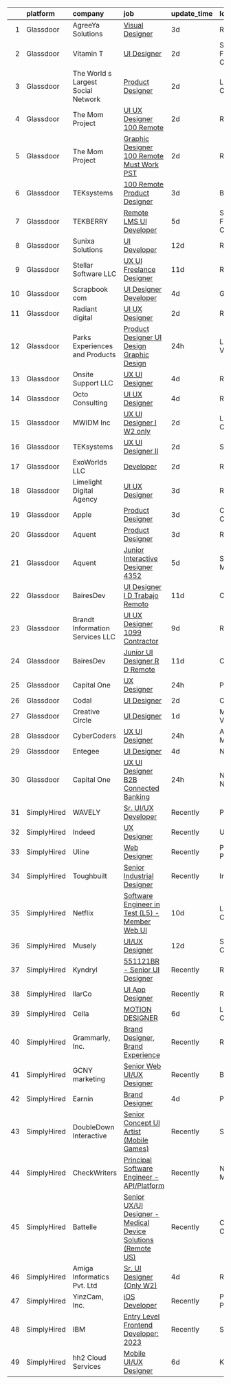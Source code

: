 

|    | platform    | company                            | job                                                                                                                                                                                                                                                                                                                                                                                                                                                                                                                                                                                                                                                                                                                                                                                                                                                                                                                                                                                                                                                                                                                                                                                                                                                                                                                                                                                     | update_time   | location             |
|---:|:------------|:-----------------------------------|:----------------------------------------------------------------------------------------------------------------------------------------------------------------------------------------------------------------------------------------------------------------------------------------------------------------------------------------------------------------------------------------------------------------------------------------------------------------------------------------------------------------------------------------------------------------------------------------------------------------------------------------------------------------------------------------------------------------------------------------------------------------------------------------------------------------------------------------------------------------------------------------------------------------------------------------------------------------------------------------------------------------------------------------------------------------------------------------------------------------------------------------------------------------------------------------------------------------------------------------------------------------------------------------------------------------------------------------------------------------------------------------|:--------------|:---------------------|
|  1 | Glassdoor   | AgreeYa Solutions                  | [Visual Designer](https://www.glassdoor.com/partner/jobListing.htm?pos=104&ao=1110586&s=58&guid=000001839cb1d60591dd5835c2d82314&src=GD_JOB_AD&t=SR&vt=w&ea=1&cs=1_55d27222&cb=1664781244255&jobListingId=1008171370007&cpc=8795CF9063CD573D&jrtk=3-0-1geeb3lh6kugk801-1geeb3lhpkf11800-6628813715290579--6NYlbfkN0Dwb_YIohz4zuU9-hizYTxpAJ9-qZQvsILXUPhgrrTAx3rzAG8rbA4JEAvZWnQch_pwfTg133gyuCZlIGUqTa_LcsIQj2gEcCE-_TS1GvFqGTvkteBxDZzDSPPzHh85m-XJvFnoH9KTN9O_Qu3svYpr6ZGGgiQji_eKVd6LROsZAo8glXCqQAHJvHwuFsUvtH4KIawltbq9ODihzin1sLsccNzk5ML4IeH8n_ifCzd47KP75xsDV3x5rxcEwB3vzDAiZwmI5pgDamh8-LrUGc7zDGkwII-tetGbgXP63qS-FLtTOvvjO0jWtW3Z9WBQrJRVnnKiE_YdO6-7O47XH-7Bfg7hqBogg_a8RpTBpmPpmhW_G4t5iL60Jhfg0QHFfHXO8_FsbtZdMCpIXg59kKfCIGcHcaPgV5NIU1rffNZtLdigdMRJ9bgc2O-Z8-G6AdH4S4O_p9PEcLdDEmO0sq9GIecCqtOxPb_8oenOjwoGXi3dcdKbkqw49w2kImwwQUGR06jJcjJsKQ%3D%3D)                                                                                                                                                                                                                                                                                                                                                                                                                                                                                                                  | 3d            | Remote               |
|  2 | Glassdoor   | Vitamin T                          | [UI Designer](https://www.glassdoor.com/partner/jobListing.htm?pos=114&ao=1110586&s=58&guid=000001839cb1d60591dd5835c2d82314&src=GD_JOB_AD&t=SR&vt=w&cs=1_93d777e2&cb=1664781244257&jobListingId=1008173951236&cpc=FD1C1DA32C38CFA7&jrtk=3-0-1geeb3lh6kugk801-1geeb3lhpkf11800-2104e483912b09e9--6NYlbfkN0DMrcEu7yrtATojKJA7cEzGQ3FdRGWLh0CZQInL4ECGI6k5tN82kdM0cJmh4vC7GghFHTQHshtYkx48IEKPj69LcWNL9WUOoOF0YqHXffGyZ_JtLf3ZxRP1VB2qaVHTm88whdRYnfkzvdpes5bfbqnKsKqZKWSZfeGjoY6S1Oevd7zbUTm-aWaumtwgKQ0ziKDLK-inmGpE03i5ur_ri9UV-plqZwoxgZQCLbEI0-_aWeEN05MuCMDmAoHBAhzIZN74qnPqUiTaesL-jnV9B5oCxuue4F4Bfgl-c2e4JveNyImf63mpFZDw15cbAxNT0j5N0ZeycM98lxqaqtX0WYVLRWom4Vnab1_aKWu25tjtCy_GXqgTxcDshHWFD18HeSKA2ubHG1Flb0qmPAJbqd4ww_iB9KfPjaGFh85ndnQbHNuHMh5bSqBKkY6Ld7ZFAsL2XBNioOYoa61TUfPT2l8NZWsSCjzY-3sYW8tiLu7s2KWTFyiEHIHO)                                                                                                                                                                                                                                                                                                                                                                                                                                                                                                                                                       | 2d            | San Francisco, CA    |
|  3 | Glassdoor   | The World s Largest Social Network | [Product Designer](https://www.glassdoor.com/partner/jobListing.htm?pos=115&ao=1110586&s=58&guid=000001839cb1d60591dd5835c2d82314&src=GD_JOB_AD&t=SR&vt=w&ea=1&cs=1_5bbe8e01&cb=1664781244257&jobListingId=1008174010056&cpc=C19BE7EA145E205E&jrtk=3-0-1geeb3lh6kugk801-1geeb3lhpkf11800-031ea4dfc72ceb42--6NYlbfkN0DSgjPPcnEdvoK3uuxfISLALE6pB1FR7YSHOr_tSg5_QGIhoz_2VqUepdcKLBLI_zQ02yTEASFEPHLowg_lcr2fSFKVovFfnqKJ17t_-vDIPhEoN6qYG2TzjN6fSXzFDzkanOmuQUaChyLlfVeXemMKK-Vc85cdKh3WsJYx_iGNgrVOBG5xxwKtraj4lF3sksCQz564T9DvoiczAh9FRYYv6kDHrpvgjlMQJ69Urp7hNkqEFcFa1abZS4oapkTkBQtlv1K1Gcu2oabXlJdQ3DgUl6oUHgihBOyWJvBoIZe319_7BWqyT2jyWnXBKoBKaEXWySsl_TOCCSxnsQFuZZCvQH2xdGIXNS-cR_iH0Z-91M-bzq3luVZ0QmuTgR61TLCC1SJEE3MigWmeiQ4_KTZmNtdBTibpVScwi-pSUXzvqLIoFxTv9DCpQx27tG0gD8W6jwN85cI1MJaMBFXojHunewDvzNC5HSht1RVhkYYacPqTn-YoZqZY4nz97rYBc4u72kpqrJ_JyeB9vv9tEkJ7cYC8Xm8qo_KGPrbzCEVvPcPsijwUT3d00VPfnxxOzwWuVlJiW-grM0Ppw2q-1MZQkZ7zODzuQaI%3D)                                                                                                                                                                                                                                                                                                                                                                                                                               | 2d            | Los Angeles, CA      |
|  4 | Glassdoor   | The Mom Project                    | [UI UX Designer  100  Remote ](https://www.glassdoor.com/partner/jobListing.htm?pos=113&ao=1110586&s=58&guid=000001839cb1d60591dd5835c2d82314&src=GD_JOB_AD&t=SR&vt=w&cs=1_a63af4cb&cb=1664781244256&jobListingId=1008175658293&cpc=47CFDC01B3F81FAC&jrtk=3-0-1geeb3lh6kugk801-1geeb3lhpkf11800-3f20cde7bdae6e93--6NYlbfkN0BDp_epf89aHDQhKpPegNJQ_ldQpEFZQsM9OcONMGxWx6pU56EKHF58QjVdAUvn2gUL_vkDbQLV7dAHA4DvaPm7U_EWqD3fRAhwjtEqdcUWYu1T25DdvT5WYZIBKOfgeg8mqKEqbamlYai4qZQM6iH_ecBn7A0hA8odAe_hG98BIqc8gARkeQHNpaNdr2lWG_cAaG-W7QsKLlpr-tXuuG1DgyvtJh4f-ZrVtOA1V0R_cEiUYo3q-fxkfIgi95CntksF8rfbdZV7wlOlCBwFzw5LDcXzbhKX0D4K3CHP_P9KI4ipxgnd2sUn36mXD_ijgJ__p8cpsqCFCMKOFo7NUw10_FCBsPBSRkWpgS1hM1Ky4K4MMiHEbA68jSK_kIhBwQSu4zbZ-7oTJkBQ4MP9lBi-tpFyLXngaRe7mYE-e09k6VaJK_-vQSpmmtkBo6KOxRikApoquHcwsEU1YLqedKLJoxO97PgMSeDt7TiPnHI4nCpMrVO4PEUVjMIyR8OCblDId-NPeIBZ96QQ8-djOlFrHz7oabTgQTZQ7UA4Xfvd76tGtqv8YPzdOpFqAKQzoccvSKNYGsi53g%3D%3D)                                                                                                                                                                                                                                                                                                                                                                                                                                          | 2d            | Remote               |
|  5 | Glassdoor   | The Mom Project                    | [Graphic Designer  100  Remote  Must Work PST ](https://www.glassdoor.com/partner/jobListing.htm?pos=117&ao=1110586&s=58&guid=000001839cb1d60591dd5835c2d82314&src=GD_JOB_AD&t=SR&vt=w&cs=1_7944c77a&cb=1664781244257&jobListingId=1008174906625&cpc=FD1C1DA32C38CFA7&jrtk=3-0-1geeb3lh6kugk801-1geeb3lhpkf11800-be9b63d85c896383--6NYlbfkN0BDp_epf89aHDQhKpPegNJQ_ldQpEFZQsM9OcONMGxWx6pU56EKHF58QjVdAUvn2gUh2hLNM1TjGC803JXXZh-gDZK_AAcLDi1B_3U2qZzMGE-XSBvR363kXOGi6fKIRH_xB2xFgIvCSTOGpWmxtuFDnDlRbJoWZ2k25dmsBa0gAmbn6jzQtbOGHI1GiVCPkIphYFRr_ThpMT8dn1uKgpqfQtNwpoJZOh1HvaZLLVWrS8IENsABIZJOBN7cT8IW3paHocv4Wqc8XMjGHDYrOcPuDokQZ--ZuAi-GJqziVy03kUGq2gckT0qK6TTYMrPHogzUjrWjx6ShVTAEnB0VHAJ1Z4gpuLJ19SDuAu8qF4sQoEOlZ2Kkv7kSbZfqoOnoFc-_t2EC4EOEI6Fh2PN8whEMDxGz5lBNAaNz6I8GvfX_buY9DOpPavYp7UZ4QGluo45WJhO_3GDlynB8SYqlPbh31Ga8eo2KrGBgWm7xlVXPZ1s-adtlfWkhmCEyj_B4y4nL9xVxx0ReCFCusbDGfqIX8D35ylLRkS5ZaYzHabSe5Rcs9s_fNywTT5K2TLg0SYY6gyMbJc83Q%3D%3D)                                                                                                                                                                                                                                                                                                                                                                                                                         | 2d            | Remote               |
|  6 | Glassdoor   | TEKsystems                         | [100  Remote Product Designer](https://www.glassdoor.com/partner/jobListing.htm?pos=123&ao=1110586&s=58&guid=000001839cb1d60591dd5835c2d82314&src=GD_JOB_AD&t=SR&vt=w&cs=1_72943ed8&cb=1664781244258&jobListingId=1008172766172&cpc=2CAED5C921A5F994&jrtk=3-0-1geeb3lh6kugk801-1geeb3lhpkf11800-44432d57cc0f1c24--6NYlbfkN0AuKz8EBO1xHDEL7V2YF9xF3dC_I9B9i-Zw2Jh8clPMK3KTieKealHQMRxLfyLBLKJ4QXP66uOfd8FmCQ3UT1BNMPu0X8KDlnWmg-c6qTsuJoC-zhwBKqrMHH0jvmo1f0NkdLzQFcgBIe7NEkrP687viMG5poQoSKDrSdw9r5NobAkA9_Bj6GslIIHNlQGO0g7MeV8wOUgAGP7oBlzQYUb40DoFlo4lZk1bKQHosaGbYK4sWqIgJVbLjKJXcz8YUc7AhmDbCOiVf3iQMp10tVUIC2w0lYqvd0GyuhzbU2kPCVSkHaT2iXMheVWqgHZ-NhxSwvylLIEa_TwYhTIK3EtiKS4GKefV4q8jmIFe0ZnmBf3oR_8aoYB1OCvPUfYod3ExsjAb0JY4emOXNeOYmqsppX95KQisdkyZeH2GYaWjdaLUEFvcWZptBo26V0sGn5x6EkKRF7mHSAFtDvY2E8iB-obUDiM3BKT1CiS211H6gaZZnnjKaTOsi6xhaDRFV3kN2HAIcc1_QIcRxAC44R7kc7A8uUdQxWgLkzrS1m1gfbQWxD8eGwA3HMs1fb-SptOATnhyVeWH1Ug0YuDyW1SiHrU9hyHkEXibP8EDGeUG0XQmHbm5p3VlZGW2fzmb3E3cIYG1SzV_VJatfd5HjOr6sJOje478TkwCewOkn9ZjupcIsBcdRui2Eq_E64s4mGkKI62PjkryLsdAw7ZUgTu7Q446AayNsIcxlHGAk4c8jIhVr4kW7u6ANxlzSIMH2gbUpzHQbEzDSY8SRxyJXeH5ugCzmGrCBvmX3V5wA6rynHf1TMaBIWTQ9CpMIrp7Yrt8S2NFLuv63wbfO5ftSC29dO6ViwbLTNyBDXawSBrFxw_YpQnfqWT-F5zS4S8SYP6cqSm9QSpQa4NRPz-P_IUgtR27GBeQrtqb_J8RZh3iHg%3D%3D)                                                                          | 3d            | Boston, MA           |
|  7 | Glassdoor   | TEKBERRY                           | [Remote LMS UI Developer](https://www.glassdoor.com/partner/jobListing.htm?pos=121&ao=1110586&s=58&guid=000001839cb1d60591dd5835c2d82314&src=GD_JOB_AD&t=SR&vt=w&ea=1&cs=1_f03cd99b&cb=1664781244258&jobListingId=1008166778163&cpc=9DC6E4D8324653EE&jrtk=3-0-1geeb3lh6kugk801-1geeb3lhpkf11800-83faa698679c4734--6NYlbfkN0BDQrJHDr0jym1c460Rom7GbWBqeQg5GdRUBiBJdfTMP9g7xX-05YXYdcEBBbMbIOs0H3hgH9YJKWyeksJ964mXgUsf2K5r9hdrn6GEsMAD8Z3-rCCKaHSDtUqkCecndjQZLXEp1hP5ZlmvL_nI6SRfz7ALKJ0HbG1HT8OPl3ucsEK58iFlWR4XlJYgBKyEFcwe8lAyL7N2ah_Z6Ade8Ets_K3XnvQcEIwhJ9igxOfnzuuL9lzdntX4-aLoM3b71mET_3D5zRe4R8hLPx-SNK-t8WgY_uQega60nqt5FX1ranQcZHx8X4g8auVqkUPc83o9fPbcpWpqJ_hoTgb_1CllGI88odZ5aT9JxMyFWkwczFm1576VurgtMwXekp2qXVKprBCBGfG8zSJyrDf8MdxGLTIJdRTDS26dAi0rpWlMFlHz-SsnB57sMyENtse9E1Ixe-hjGNdvQLoeiF6AMZPA7Q9dvmwWeKVZJgUj-q6DANL6yxQPLCLr78BYWKPkh4erlYhF_emPGXmfKpgOz9uGiLiq4fYhcD5PX8__dnIm79PZxjItD578IrbXN0qjcdPRQZFmYsdy8pmpBjSnE8dVDKeWHVPMxDsvMK4l9FR6wVPemnXZxtoSR7SBrY4KtrXmxHrMQavUN9HeX_9qPKCS_OpGs2QkSq6TgL7vrolKeg%3D%3D)                                                                                                                                                                                                                                                                                                                                          | 5d            | San Francisco, CA    |
|  8 | Glassdoor   | Sunixa Solutions                   | [UI Developer](https://www.glassdoor.com/partner/jobListing.htm?pos=128&ao=1136043&s=58&guid=000001839cb1d60591dd5835c2d82314&src=GD_JOB_AD&t=SR&vt=w&ea=1&cs=1_5a3ac3c2&cb=1664781244259&jobListingId=1008151517508&jrtk=3-0-1geeb3lh6kugk801-1geeb3lhpkf11800-1be69a345728f09d-)                                                                                                                                                                                                                                                                                                                                                                                                                                                                                                                                                                                                                                                                                                                                                                                                                                                                                                                                                                                                                                                                                                      | 12d           | Remote               |
|  9 | Glassdoor   | Stellar Software  LLC              | [UX UI Freelance Designer](https://www.glassdoor.com/partner/jobListing.htm?pos=126&ao=1136043&s=58&guid=000001839cb1d60591dd5835c2d82314&src=GD_JOB_AD&t=SR&vt=w&ea=1&cs=1_16c2356f&cb=1664781244258&jobListingId=1008153816308&jrtk=3-0-1geeb3lh6kugk801-1geeb3lhpkf11800-5c97b58db50d63fb-)                                                                                                                                                                                                                                                                                                                                                                                                                                                                                                                                                                                                                                                                                                                                                                                                                                                                                                                                                                                                                                                                                          | 11d           | Remote               |
| 10 | Glassdoor   | Scrapbook com                      | [UI Designer Developer](https://www.glassdoor.com/partner/jobListing.htm?pos=102&ao=1110586&s=58&guid=000001839cb1d60591dd5835c2d82314&src=GD_JOB_AD&t=SR&vt=w&ea=1&cs=1_a423f064&cb=1664781244255&jobListingId=1008168650416&cpc=EE119509A2DB00C7&jrtk=3-0-1geeb3lh6kugk801-1geeb3lhpkf11800-62b34dc2ac0b666f--6NYlbfkN0C1yppl-0ekVUoPe3ZKhKQjCocelex8BczS8oiB1y4H6D5mfhWtO58RS_RPbOjQdgdRpZVKCGkuKevbwxgGfsFKUckQKEEjV0lThO3FJ3CpAhFzxwLzD4t2KKMDT4tJo97gxIsJtm8mFW-2M-9v8-Necl0GviZ8_EnnmdTJ12_ddQeQaXotJQFyCf0SWF8os7C5jzz88sQpqqpGR69_bkGfTdlg26SOlKn1ya58ZVKho2spgYNttegqAlgHl85qVZSYMgnQbMphySUAiVDpymH5y-HlGymA7jombEhQ71SzkNT9x3rTj0DY3ZPZg3tF2o26ybOdFdQ99_IFV8RAWe7fNf87a4q7RgCvVUXhB24f-4vEAD9Tvw5jNoahINGsdMyk6C4VqiCjJZ000oDDbBl62KAGUBC6YuNHzhhgPucHPCT-k6FhSCV9YFTgQcVN0f9uiK84eWtjM_XEEpS5m_CuK22Au7nqBAAhQvDhUjknXREifx6rDBd5E9RL1_bkTuOw1ru3FMKcNVnyZFb5N2Kd)                                                                                                                                                                                                                                                                                                                                                                                                                                                                                                        | 4d            | Gilbert, AZ          |
| 11 | Glassdoor   | Radiant digital                    | [UI UX Designer](https://www.glassdoor.com/partner/jobListing.htm?pos=127&ao=1136043&s=58&guid=000001839cb1d60591dd5835c2d82314&src=GD_JOB_AD&t=SR&vt=w&ea=1&cs=1_6ec4d5d8&cb=1664781244258&jobListingId=1008174384482&jrtk=3-0-1geeb3lh6kugk801-1geeb3lhpkf11800-418ccc1963f51018-)                                                                                                                                                                                                                                                                                                                                                                                                                                                                                                                                                                                                                                                                                                                                                                                                                                                                                                                                                                                                                                                                                                    | 2d            | Remote               |
| 12 | Glassdoor   | Parks  Experiences and Products    | [Product Designer  UI Design Graphic Design ](https://www.glassdoor.com/partner/jobListing.htm?pos=110&ao=1110586&s=58&guid=000001839cb1d60591dd5835c2d82314&src=GD_JOB_AD&t=SR&vt=w&cs=1_73e982f4&cb=1664781244256&jobListingId=1008179199135&cpc=3DB599BF2F4828F0&jrtk=3-0-1geeb3lh6kugk801-1geeb3lhpkf11800-a82b1f04ed5d7dd3--6NYlbfkN0DAFTyt7pbDCC2JPO79CSdi1dIb81yjczP5qsKcZIxgiRd1qisRd4re16D_VG3-wzXajtLOTOPL8umXa51HQ-7InxZK16X0KtudOBtEiQxwfl4uIHb1w47naUNVGPPVC6nQrCM0xZmmpD0gFTDC9p8H_i8VQwzW81l0K-ZqZnOYeG3F9anXRbjk06PzTmHO1OQ4a5qpY-De76jzdbfy61xgvH58TmoUrlOAxzj7c2iV2PFr6kMwlUOfe7ui9lTV35KZDLDN0EFlZ87P9z4oOQ64Ako7oGuMcupXNpq8YtOt2lOFGf9SDPelS7WeHxx6ys1JpXC70nN-wEsJxmI74-GwodZPeZ7eaeQeed1io0y3FeWwr-U1p4AOqGgQaEi2TwUEZgxpFRV4hfLu69j-ikHmmEsYZgbU5M2XUMWv8psF2EOt5kpp-iQQdWHF1yAQehM%3D)                                                                                                                                                                                                                                                                                                                                                                                                                                                                                                                                                                         | 24h           | Lake Buena Vista, FL |
| 13 | Glassdoor   | Onsite Support LLC                 | [UX UI Designer](https://www.glassdoor.com/partner/jobListing.htm?pos=105&ao=1110586&s=58&guid=000001839cb1d60591dd5835c2d82314&src=GD_JOB_AD&t=SR&vt=w&ea=1&cs=1_34f2ac96&cb=1664781244255&jobListingId=1008169414448&cpc=C4A69CCDBB3B9599&jrtk=3-0-1geeb3lh6kugk801-1geeb3lhpkf11800-a2aaa8486b49cb07--6NYlbfkN0Auk-QkTeXAvl3GClZfDM17QnofsqdUwCNpvBU1ShVA2_yp9Eg1uWSGJ1J2ClXU4kC3icgS9_W-5OsuWunWt_IyctRlB_pbyfy0dghEqf4VNyql2VDZ2IGt7AMSmGCYyfN4lJqudB2TMcLul0G85UmzqSdWchKEuZt7nw4iQuQHG9yX2SOt8G79KsOTwlB5zvn89mzvjffwIAdIj8ygQF5YLqfZFLF_cPvmhHaHplCH-Zz4ywjBZ-VRyzJiEYA-6xEw3IMZ612Hdje883ldCL4eT1WVHH9S3UruQBa_Mkyk3R3pSKNnP2W0vVdvEbAXK8-1CjAr95VngI7nNz-0IlMzhHrF5GIy2SD5GromDcHauXnl81SaZsf2lhOwGXo3HswoB5hSgP3duJtD1dBbTRO3h4F-xas5AE2MpPZ3_RFwb37qksXKbFsqznXgz3G6v7CYM2_kG-nmpFHe_jk1Fb4SBNvJYqrcdgve4V-lk6vWiMIcha6thdqQ)                                                                                                                                                                                                                                                                                                                                                                                                                                                                                                                                               | 4d            | Remote               |
| 14 | Glassdoor   | Octo Consulting                    | [UI UX Designer](https://www.glassdoor.com/partner/jobListing.htm?pos=109&ao=1110586&s=58&guid=000001839cb1d60591dd5835c2d82314&src=GD_JOB_AD&t=SR&vt=w&ea=1&cs=1_6157e3c7&cb=1664781244256&jobListingId=1008168500556&cpc=3DB599BF2F4828F0&jrtk=3-0-1geeb3lh6kugk801-1geeb3lhpkf11800-b371f68b6cc4eaad--6NYlbfkN0BUILWTwFEMoXKrKssGyD8iTIA4IasGWC9VuLPSE7H-z3PWa5O78tC_NkFRpx8Ok5lPrUM7VPeJDZc1K6nRz6VTjVqrFkmtE1Tu5MmOi-VWlYxoX3PZSwQz7msP4ZNglGJEcCFNl3jkA2XF5qu19Srs_qOr8Em2AJbfiSkMTCMKsvYpLkr4E9oiEiMHqzWG952fXOvkws0YOSrnHgq7sz6vmE_aog2c7yopQqnWd4ncuMZBpbsaTBRBF0hI6YwI5EiM92g8eqcTmXBTFWeYyaUKzMf7JN4aGzmal2wGxH4wGnzYjNDyw51aYWoF6_ngxzJBNMYgTV5xEJCI8Nd8xPY-D42gz3aXbNrxqxNMQItwNyX_XqB-l0X7AGT86wUaWoUZLKmgindm0_EQjEFGxfj8gaXjfDvZgKXIgD3RTmLTVaWjCGnyadcoV7urFNaW0u1POOQVLEzmhQfdMY0pc8mMFXW3Xj-qFRmDEmYv-idbTH8jZbrDGG8p6w5cM5dZBF2_xovnEKm-2g%3D%3D)                                                                                                                                                                                                                                                                                                                                                                                                                                                                                                                   | 4d            | Remote               |
| 15 | Glassdoor   | MWIDM Inc                          | [UX UI Designer I  W2 only ](https://www.glassdoor.com/partner/jobListing.htm?pos=120&ao=1110586&s=58&guid=000001839cb1d60591dd5835c2d82314&src=GD_JOB_AD&t=SR&vt=w&ea=1&cs=1_9b2ae3ac&cb=1664781244258&jobListingId=1008174991926&cpc=8795CF9063CD573D&jrtk=3-0-1geeb3lh6kugk801-1geeb3lhpkf11800-9114af81cd8a35e9--6NYlbfkN0C9NbM5eTIyBy5lsQEfjp0LiR4ZnSOO0g4plUqowSZMmwKNhg9sK_ssyMkRY9ssskx6NQasCIJaF2b2EPTQhG715fcItsPkZDCcBukxgvSCVqnnhdTm_ojtO0hsJqoCeuiStb9F57bSk0YHUm8RZCO0xXwxYYsSTeaKEz8sVPpgZPyGJ45_-i4MEK9mA2bdp4rLq25mB4ug5HxtQSiXFAOf8n8MJnaIiOkKE78sTxWFi-Lvt6N1cvSHhumtegBOyfW5-3GMvrdrnePo_wzXz1zBA-ybSxShhpN97IFN2oWgKaQyfyqBPj9DklM1QgP8a-eQ3al9fQpo5j8RCWni_c3fgvyLEOu21t4q7-sYEH5jykioSGkt5dlprnw5ZOxNRpwMB614zRydkJWojgqhL5vil83CXiHPSFdH8xvetg_KiY8kRIiFWLTlusOsPN4Y3LMxVDd8OsqrJj45PVAQwcE8LOn_Z-2triOU9XLR_I5x10QfPXwI2o74tikfGTPoWWJ_EBAKIIgpb07JrPkt0hAB)                                                                                                                                                                                                                                                                                                                                                                                                                                                                                                   | 2d            | Los Angeles, CA      |
| 16 | Glassdoor   | TEKsystems                         | [UX UI Designer II](https://www.glassdoor.com/partner/jobListing.htm?pos=116&ao=1110586&s=58&guid=000001839cb1d60591dd5835c2d82314&src=GD_JOB_AD&t=SR&vt=w&cs=1_0e969c7f&cb=1664781244257&jobListingId=1008173630033&cpc=8795CF9063CD573D&jrtk=3-0-1geeb3lh6kugk801-1geeb3lhpkf11800-7cda80d6b1da078a--6NYlbfkN0AuKz8EBO1xHDEL7V2YF9xF3dC_I9B9i-Zw2Jh8clPMK3KTieKealHQMRxLfyLBLKIsvu0TUVcoZO3P4SFeNBsq1W0_4wtJnrgNCcWJksC5TH46UwmGFCtJEdsvFGGbGjTDwiXT3xDjbd1EFliUueho0p8eJBrvI1xPTtKb0ml_UmuVQ_LqqgyceWIA6jsQ8R3b0CjJYFIONd9flCY3xUgx6cEkjMKt7FeTqPeXFXGqOfhYyW8tzBtjHX_LXvd4hE8REFnivCiSaMKStNsb2WAGBqNWhA8akGfUZw9NZ5XeIw7A1UuNAvsJWxijenlvM2wuxxE28p0zDfywjS7l62icKQtW4FQcSyMXhpQCJYKXngajqv96sBg4LwE0Sd9eGnVe5EmjGMcphoBYXu-cegRRGgi3K4N27h36598sHDQUX1ANq_x3jRiCPLHeRxpV_8Umb_is7idRyFBYIBBlJIC6ieTZlKIJefZlZZs6O4UAcMWB3E1wdIwMPaePu665t1j_qe_Ec5DA9Rd_uBU2_Dlf9nUgojXdEK8PYqDOZDE802G4OortrlsLnc0jVVC-nmFIux_av2ph8V3r-FR0zzi2XCXG1Bw51bK7_SRtAhNugtGioEQ75r2c5P103D5p0Wfxt-bALWGZ-7NyechMOSfExW63k0xqxzmYYUFKidn9bF2kjPJ2WDfpvg2skSRlakTzIrnIrv2sh51ar8zb3qEO41-Tgzhb88lVcsHD9d83dbA0bYDWZO-KTax7vtnFqtCshBkahZDc39fDP5k2iMXON2a8fSN3TTPSJD2o7aIejAknDLipf6UkQyuQ_q2-mcFswrlTisEoYhUXvV85IAQjARKi8_BeuQ1LxrgPPYIQ3mEI6qs40IsTP0XlVjzIYIEErjZggxuHjGObXxkzrFQVOAjPwaFnoZ6hSUjJnfZPiA%3D%3D)                                                                                     | 2d            | San Jose, CA         |
| 17 | Glassdoor   | ExoWorlds LLC                      | [Developer](https://www.glassdoor.com/partner/jobListing.htm?pos=106&ao=1110586&s=58&guid=000001839cb1d60591dd5835c2d82314&src=GD_JOB_AD&t=SR&vt=w&ea=1&cs=1_bc5b6302&cb=1664781244256&jobListingId=1008175635893&cpc=8D52E76475A7E842&jrtk=3-0-1geeb3lh6kugk801-1geeb3lhpkf11800-5d85ba86b372ef93--6NYlbfkN0AbXbwdd4G-YnG1yeUundPTBYjd-9I_qiQ5G8GofE7fKqcZP_LzImiPuBZhXsDpuG_iUqdxs8T7CR6C3oeLnXKwiI8hGcYvsKxwAhiHpFC_3L55QqStgWcctxbDR6NVcumhe6y9SioMi0QBMdrVFkTQ-gkI4vEBXoeyr-C0I_9dmjpqc009TLT6Jcba7DLl-aSI5KadD6Y2xTMKia7BCxo9CUzWphvwjLU19yZbKgolS_8L9q_pigodH2hXiIiEJAazfuSsfwOAm1c59in--OlXWLY965lgluQkUMJS2CrrgP0c15jrNh50NoMr6nJeyUUpxey42DJztoKkrXYcIaXaftL7TKs6qDoCKR6nq4d13tfSVple7XOhJIvLKHw0ZQGMaaP9dVJmXkZrOUF7YzZAW4TEpK79gbWvVyb2Q43J-UW1YrHstFY884hkSXmZxkv0DY1m69yUUSHI3PkSzN5w0Vyj-wK81hepvKnpsKUJFFJj_D2CHlOdFJquEOlypUMsRJ7DRkR5tw%3D%3D)                                                                                                                                                                                                                                                                                                                                                                                                                                                                                                                        | 2d            | Remote               |
| 18 | Glassdoor   | Limelight Digital Agency           | [UI UX Designer](https://www.glassdoor.com/partner/jobListing.htm?pos=130&ao=1136043&s=58&guid=000001839cb1d60591dd5835c2d82314&src=GD_JOB_AD&t=SR&vt=w&ea=1&cs=1_32b9e4d6&cb=1664781244259&jobListingId=1008172074975&jrtk=3-0-1geeb3lh6kugk801-1geeb3lhpkf11800-42eafc1a6c6b565d-)                                                                                                                                                                                                                                                                                                                                                                                                                                                                                                                                                                                                                                                                                                                                                                                                                                                                                                                                                                                                                                                                                                    | 3d            | Remote               |
| 19 | Glassdoor   | Apple                              | [Product Designer](https://www.glassdoor.com/partner/jobListing.htm?pos=112&ao=1110586&s=58&guid=000001839cb1d60591dd5835c2d82314&src=GD_JOB_AD&t=SR&vt=w&cs=1_e84bc44d&cb=1664781244256&jobListingId=1008170405461&cpc=8795CF9063CD573D&jrtk=3-0-1geeb3lh6kugk801-1geeb3lhpkf11800-d1ba3db3d83697d9--6NYlbfkN0BvKrLyj5gPmtZO9T8euul8TCxuuKNOtzRJOomxnwSEodTz2Bc-sPZlt2Zgji_QUXHkPM3jqOHzStGlhheBKLpiRjq87-_z501FzTicb_Ar81KaCRQvJ5NQYHOsJZQrsqDflepY9xsyluW4bvTu_hkjlS1C2Ncz5fGHGboHB6iPYeNcy4atmmKyz4fjCoFqwSicC85AXR47CPne9LaLGI3_3XldRrSIrZhmfM3rztGJTS-K-eC_dnsnrRlKl9D5BNqZfBPAAe8lMDZ4VibIb1FS-qhXsIDVpj_kaZ3RgkIAYP5UfV3OkyqeEGIwmXID6vKjmp7gyB5sIw0CDmTkpb8YGnMNynjs3rknaN82pP9uulWjI8egjUK56tbThlVRDXKloA629-IBz1VGBfYEiPG3nXwOA_e3NtY13cS-OihDs0tU5CXyAUN1naJ5sXDyDKcnzqIRWywIkaM_ngZR_84ZGWHkPjh8iY4eEDdHbsXgfShKvptf7xkp6T0qEtBPwwufUE4axVOg2DJbHeXn77CjY31z-zvHNJNEoMn_7ICrFbin6sbO1C3OLcRch6_6B4qxJc14TSwLzK5dAy5zzvmZ9ljd8p_aKlI6Hkx2Bn_m7QKI0ENhMNI3eQzZdOtqNRe8FeenZyvEZYh3y2dL_cNKDJEEB6vTlQQCFBq4m453JSkCSbGe5eeQfWYK3A-PivcDtipeVDECmMpZh5FgaJh9gGSwKRefQsb1pr_rKq3uduiLMLj9YxwS7Xz8faVukeYFuz9ubfJTGupRG7VDp74SLJ6kj3aASV_GfV0hT5jAwt0wro6KvZd8ty7IuovDcjDSNqu1ttV3kKlZ2aqYQB_6xgrxWc5SnUHCXe1glWr3Sxp4PQ6rF3b3GN8mlwdfivbOqnq1SF-7IvR5k5CjnkJqa7Q9MTQgIgFXvJNyUkIhX94N0WD5-NvXtYEKZgUl31EhPR-P4Oy2sw%3D%3D)                                                      | 3d            | Cupertino, CA        |
| 20 | Glassdoor   | Aquent                             | [Product Designer](https://www.glassdoor.com/partner/jobListing.htm?pos=124&ao=1110586&s=58&guid=000001839cb1d60591dd5835c2d82314&src=GD_JOB_AD&t=SR&vt=w&cs=1_1534f0c3&cb=1664781244258&jobListingId=1008172136205&cpc=9908D8D4413DBB8A&jrtk=3-0-1geeb3lh6kugk801-1geeb3lhpkf11800-cb7183189d2fb25d--6NYlbfkN0DMrcEu7yrtATojKJA7cEzGQ3FdRGWLh0CZQInL4ECGI9gD0Wolx9R2EDT7B77c2cQJZ-OMjzISd-os5H4SfGz-b_DBWqh1uZXgxF7g_Q8nFtRJ-bVvJfs4tV4LcyUOiYqT5ehKRPCapVmOTA2B5zIYFEIqTEl3e9iiJqvi2xPmFz5KwKzynoT32JCKnt6XMwx5HgRch5LsVRaU1bN_h5iocxXdz7fgT9hexGgvb4eCzA2kEH1vjVM0dqRel_bgQwGMCfXWMEL8rKhOKLtKJx9BdmLrpLUHD_572ZqIQym8nv8FdzKwxbjIzz4JeqBYYqm767h2R_gtSLRjtJLjJMcFlWDABxnF7MCLzWJoacOUtzUphDi0gR02TPU5c4RNBlJVYNUBXyLn33x63rSWbusQ-VartIgmSMyDUcDEDLp3_Cz0Luvkr6NEnCbLyyo35tEoh4zXAfIBWw-evOgYi_xvsJyFs3Kuw4c%3D)                                                                                                                                                                                                                                                                                                                                                                                                                                                                                                                                                                    | 3d            | Remote               |
| 21 | Glassdoor   | Aquent                             | [Junior Interactive Designer  4352 ](https://www.glassdoor.com/partner/jobListing.htm?pos=118&ao=1110586&s=58&guid=000001839cb1d60591dd5835c2d82314&src=GD_JOB_AD&t=SR&vt=w&cs=1_5a61bfec&cb=1664781244257&jobListingId=1008165513680&cpc=3BA4CE39D5B5DEF5&jrtk=3-0-1geeb3lh6kugk801-1geeb3lhpkf11800-bf130ab23b83691d--6NYlbfkN0DMrcEu7yrtATojKJA7cEzGQ3FdRGWLh0CZQInL4ECGI9gD0Wolx9R2v-Aex0-GK04wuCgzflPBRkRQfW92hu5bdB7I5i80oD0xKC7ZbT0oWx1mhDK9tT_G3lq83ALv5_npUo_hMljb4KaRsw9wJdbbIoRv6v9BEzOoHSMB09PFnAuh6UVuGNItnUGT3RbonNj_mBOey9HDdtFvXgfmnacwSdRs4ipN9NNuUSjo9SleRdegzApS1I8efRL2BlfG7-tY6DygY6vaitUmk4q4Kv-KkGuYJg_06NoYFPxi3r187RLpEnSMIat1x8CYswK95CRmqSqdd1Jmu0nSQDxmE9E2-PmGk36AvJFP7BNfSn216a5SwpJJElHtp4xAJHX5oLDUGgeHIuIRgRjfT-eb_dcd3Q0h-hSYu6h6Ki1IZLwakDT21CUB2IbBjiQBcm2nNMhIaIAKYWyyUA%3D%3D)                                                                                                                                                                                                                                                                                                                                                                                                                                                                                                                                                                    | 5d            | Santa Monica, CA     |
| 22 | Glassdoor   | BairesDev                          | [UI Designer   I D   Trabajo Remoto](https://www.glassdoor.com/partner/jobListing.htm?pos=108&ao=1110586&s=58&guid=000001839cb1d60591dd5835c2d82314&src=GD_JOB_AD&t=SR&vt=w&cs=1_ede4554f&cb=1664781244255&jobListingId=1008153486024&cpc=8795CF9063CD573D&jrtk=3-0-1geeb3lh6kugk801-1geeb3lhpkf11800-b4c921561e0b5357--6NYlbfkN0BfEGkshao4EhrCCf7LYqKO8VNtf9vkQrewuI3DmTR_-G3zJxSBeo1ORWaJUaUR2cJI3o73wb8YKaI-bdZnC6Qwra7mBLTTlnmNgK7D0RftTSNAoc1l_9zwTZ8kod07T5KXmmcIDT4_ptJyYGktEUg5OOBhpREQEkLsp5MdaoKubJzrjFsk5SVKNWTSN_AKJYd38Vu_euCpLPa1ByxzoFHnuF3ZsGFx8i7Eye1rd6bsRrhsqSmVTMMLvnMwFnsSPLNOh37BzLiX3oFQCEQ4Gfw-7DGRTbwe4_G20aWEPac4TLYYRDHy63GaZm67wWPb6OfrwP94nAGK295O6OEuuNpJi693QNOvA9JEdkP3bB3LymJJ-z6WNss5BB3zYy-hSBnNtVYuud7zYK2SoB50O8XxZ9S-zHe340xIzQzJgJJcS6yEAMrJkowJ7dOF5JVSrBZby7M4u88iQxarMPhLebM6pU8f19bpcvYDR9r9SyV_GFkkAQbedexSkxkkU5p6x4FWaQFlMSw6pAJrS7CDjDXji718qXoCZMaJqfl1PjGXh3Yw7TEpsq3lG0N3OyjbJsgcFObmfRlSPqBG3BAWXPqH)                                                                                                                                                                                                                                                                                                                                                                                                                                | 11d           | Colon, PA            |
| 23 | Glassdoor   | Brandt Information Services  LLC   | [UI UX Designer  1099 Contractor ](https://www.glassdoor.com/partner/jobListing.htm?pos=125&ao=1136043&s=58&guid=000001839cb1d60591dd5835c2d82314&src=GD_JOB_AD&t=SR&vt=w&ea=1&cs=1_7e53caaa&cb=1664781244258&jobListingId=1008159270200&jrtk=3-0-1geeb3lh6kugk801-1geeb3lhpkf11800-13f81370ffcb182a-)                                                                                                                                                                                                                                                                                                                                                                                                                                                                                                                                                                                                                                                                                                                                                                                                                                                                                                                                                                                                                                                                                  | 9d            | Remote               |
| 24 | Glassdoor   | BairesDev                          | [Junior UI Designer   R D   Remote](https://www.glassdoor.com/partner/jobListing.htm?pos=103&ao=1110586&s=58&guid=000001839cb1d60591dd5835c2d82314&src=GD_JOB_AD&t=SR&vt=w&cs=1_01146370&cb=1664781244254&jobListingId=1008153488457&cpc=8795CF9063CD573D&jrtk=3-0-1geeb3lh6kugk801-1geeb3lhpkf11800-22334d203f101bca--6NYlbfkN0BfEGkshao4EhrCCf7LYqKO8VNtf9vkQrewuI3DmTR_-G3zJxSBeo1ORWaJUaUR2cJI3o73wb8YKaLcgKq9WK8IYI59m15eV8vcglsZZ7ypdJc15E26d6NhZag-UM6mUgzEdNHISO5vO8yL995Y577DP1X9IU0A_Gw2Cg4aVT9LV0li1fB1mcjGNlViNpygM6XY3ZIwilqMDyideBGuK1slVUqo2oMsL4BeUfgRarIkRXBWH6zp_AvwYHL4IMEM3PQlXyrbfjeB0zDO9I99m3gDTx7jdWFJ_oWC0LLeF7LGM_IC9H51PLW2EAXQD7oEXrKuTG7lrqRW3VDmMTqBf1xduvRHIuZHKQKWNUwOHSkt6IFroX6m_CGxI51CPbMeYmY-FrBBvVtIwQuzer-S5VI0uddt_bGSR8b1si5BVaUbKS4SFfboen_6jmgWGeCZHF1qsUAZMdG_xH-IH3BfGODTmpSrsnNgcVUWpN3oqTlr7oNGPW1Hqcbw1yF_bcYEaGXIF-lTGZGoPdl9kwVi4In5m5LMKXAdEfTB0jOSQ4X6TzThN8eAjBNud30ugGVmn6H0tEhuyRNtY5auYGtrULUZ)                                                                                                                                                                                                                                                                                                                                                                                                                                 | 11d           | Colon, PA            |
| 25 | Glassdoor   | Capital One                        | [UX Designer](https://www.glassdoor.com/partner/jobListing.htm?pos=107&ao=1110586&s=58&guid=000001839cb1d60591dd5835c2d82314&src=GD_JOB_AD&t=SR&vt=w&cs=1_8403c90d&cb=1664781244255&jobListingId=1008179221365&cpc=4F748F1840550ABC&jrtk=3-0-1geeb3lh6kugk801-1geeb3lhpkf11800-b40f3cb92be583cc--6NYlbfkN0C3j_zLGvpMLCdiZ0WC46XqVTA1VMZzOzKXPhAXwYlrNb9EbKZEg8x0wzjxx-xvfPpXP8MfYKE4wgImzSkKNj89Ej4x__fGLiQRJrU47giMpkytWjXfSUQ_4i9M56N0J0AyLEoFCO4axmq-BuZ3BbJO8yhB798aHjYwcsCfGvlBlokE6bDainSDkIhAMRBD6RAmWVnGIGpWIOiZ3qW5rrGm_ynKoZ012B_Ru8KoCrNHHCJ8J-pvj504GhwprDP31Q0lZgbXKuvht6hQBhD4chW2bJAu3cKMiboNTBCLNDr6XdKUm7oVxKFFHyp_-kdIbKlVT3TP3k5vKX8IFJ2krGaCWg5yIfKBXi3EPyhzzXsnA31y8MIEwQsGCswM0R6stHXj8MuHHt7qWYvpht5TPYrKHKV3E4T1eaTAYV7hOWXAeqjanfz7t4lnEClq_4X4CQo%3D)                                                                                                                                                                                                                                                                                                                                                                                                                                                                                                                                                                                                         | 24h           | Plano, TX            |
| 26 | Glassdoor   | Codal                              | [UI Designer](https://www.glassdoor.com/partner/jobListing.htm?pos=129&ao=1136043&s=58&guid=000001839cb1d60591dd5835c2d82314&src=GD_JOB_AD&t=SR&vt=w&ea=1&cs=1_8f278eb5&cb=1664781244259&jobListingId=1008175801639&jrtk=3-0-1geeb3lh6kugk801-1geeb3lhpkf11800-0a02c6e8d75d2459-)                                                                                                                                                                                                                                                                                                                                                                                                                                                                                                                                                                                                                                                                                                                                                                                                                                                                                                                                                                                                                                                                                                       | 2d            | Chicago, IL          |
| 27 | Glassdoor   | Creative Circle                    | [UI Designer](https://www.glassdoor.com/partner/jobListing.htm?pos=111&ao=1110586&s=58&guid=000001839cb1d60591dd5835c2d82314&src=GD_JOB_AD&t=SR&vt=w&cs=1_adab994d&cb=1664781244256&jobListingId=1008176793609&cpc=C63BD00756FD6F58&jrtk=3-0-1geeb3lh6kugk801-1geeb3lhpkf11800-94c2c4bc70232640--6NYlbfkN0BPwlZa85gbT4Q3XYQoU_uQn0Qmw9zd_9UNfmcwtqAVud1yvyq1Z4UAlx1bxhDUi3KM_5u2pzKKaQicN2Px2d-1e9TgWXchnI3xCKokyWPApFwzoZOSH2EV3aP3XPk-YJYOzLgrZHxk0jX_A5t9CCYIEExXOHsCeUwNURfXMQmUD5Lx1i49wPbMZzhxm9Tnqmxq3SZbHGM_s8EEMvO-5M1vPV99oWKjr4C6X315EZltcPr7FyZs2ZdD0CiJsPQ3JfCOtPB40MGNFYZ4lYcmiDWTG8G8f14PeWMMiMlF9sk2VY7SYdn3cH4drZD2KSVcjxSWvACcBdcxQhQ4dz4IXAP1i9mGULChHtb-lXfsYwTS55G2D23ZcBsRhPR9Xy80Q_kiH-O_SAXxeZ1QfuutOLaInvF77v6goaRNZVICSfdUlCcGXq95INBG3JhzdOSK-bvVo5g6D8E2aXTK2xVwvmWjDRRApNxp4q79LZyCqk9Ji0oMwuj5os5I2laEJOOjHpDSPsFgFJpLWXWCehc7mq12)                                                                                                                                                                                                                                                                                                                                                                                                                                                                                                                       | 1d            | Mountain View, CA    |
| 28 | Glassdoor   | CyberCoders                        | [UX UI Designer](https://www.glassdoor.com/partner/jobListing.htm?pos=119&ao=1110586&s=58&guid=000001839cb1d60591dd5835c2d82314&src=GD_JOB_AD&t=SR&vt=w&ea=1&cs=1_08e6b54b&cb=1664781244258&jobListingId=1008178366080&cpc=6FC5BA77C9A4CD78&jrtk=3-0-1geeb3lh6kugk801-1geeb3lhpkf11800-0ce2f951ea01d204--6NYlbfkN0CpFJQzrgRR8WqXWK1qKKEqALWJw739KlKqr2H-MSI4eoBlI4EFrmor2FYZMP3muM0rBKvv1LH3Xo6oF1VzPtT6HODiHgns0oyysHU3jLoojqIW0rLC_y88rsxvTWBNG8X-ur7y2LuybCcsnNYdNmUWhzavjJUAmTz6ybL17Fndyj2-x3_5G0K6tn3Vt49GLVM1FSe-_ASPWjtqp-tw2SpQdMcWT-_x71eGv5DQLxTol1cllPidymHwgn6kf_HYvIsTfqDsABj3jZbThhkwnKJy_IGm5bHCMD5ip6N7fcfbHEsLUciNS60TOVPmi2SsEEKFO8OZSMVJM5FU8Aq_4XgYxT1zKS8lfyV6wM7GIQgi2bT5IxK0lEJvIkbvWqjfsxtyf9gzLpmykSi6QLfdlb7JKhipYsVAcbOy1q0fwDt3Jju8l046PcQRfurb66vy0O0Cu4z2tgOwcA_RMzJAj1LHxlnkAH6WkRgaMJq6NW0UD7Z2KNNix6KE09vadyba14KSiTJ_d9bBT1-41cavSgsd04kNS6oxIAqq-W096J7b0lFXD5QaFD5rYwbsWb5EqnzZ4t3T6-CfkLrhwgTa-rzorgKPfDCvFXkTOOsgpQltrwKOEX06iuXLRajQXyS4hHBcPz5IgbSjsTiEnH-0BEBN9J8Ktwal74Ag2xdenRiWk8Dw1JPlsMHQw5YPkBhyUP3T_2dCTv6Rb9CMkgELwbEGVWpwSn7Ek8vB2qKZmGibfcQ7gyPYVgCNzI393x-xrWEiJengbE5DmJFR9CSkQ9lVLXhdkbINPlw-hKdvA6TzPtNHBaVE1vwMUVjavhrovvZIvlE6Hj4e5jPK1cyRidDAJF9OTVN-sUGQfUbG-woEHbhA72_gsHUuBxD98sXwiMNVSA8HEgIRI9hI7TnKHFv4toc2W3QlU_BJH4AO6t4JEFANvuZmGrdMewebtWCzENX8XJhxl8DP-nLwSoaDcZPLVTPttI3zKon-uUSLdk9h_vEVw4JqInv6W0h_zQPjxC8%3D) | 24h           | Ann Arbor, MI        |
| 29 | Glassdoor   | Entegee                            | [UI Designer](https://www.glassdoor.com/partner/jobListing.htm?pos=122&ao=1110586&s=58&guid=000001839cb1d60591dd5835c2d82314&src=GD_JOB_AD&t=SR&vt=w&ea=1&cs=1_9047f8d9&cb=1664781244258&jobListingId=1008168626164&cpc=8795CF9063CD573D&jrtk=3-0-1geeb3lh6kugk801-1geeb3lhpkf11800-d05ffa529699ded4--6NYlbfkN0D6OzZjpD_hbicRkMZwNNvvxSeL23iIfvaC4EytleQ8zNLg88ysmJxqj6Sx0aTMZaPTHl41lFnEhp2qfm1qZ6EOrWIFapdg3odQXE40XvsePQQQyLqTXLfsueXmSE08QXcmOeV2hzmvOPl7n5rfoTNcq5AtF-bNSidmTdINlfnaJZ4Oeqe5kKIOVdFmzEwSIxJii3Bqb-S9lp5DN58NoE_hphE1KgXwd7WIS1nZjjpaPIZE8jp_MB59IO6APOTCc0Nvct_eSX4pNt77mXL6a_Qbj-i197PI2muTbh5pDUZUl79jd2Hy9s9n3lGj7wObaD3Jy0XWH8HfjALN42f3bZaDB4ffCwXeczBrlxKXyHplkWZkvpbf8fTJX9hvDCJxstvrmiQeh6-6dNbho9DV-_MlF7KYj9rcMHNsinWX51WkrVmoULOkK08oeGyWD4sK6eyrcckO4RViMT0dCIsvKQOxrb-yl-FywiGde0VQZedSlng9RpAOe5B_5g6ThrUSt-4%3D)                                                                                                                                                                                                                                                                                                                                                                                                                                                                                                                                    | 4d            | New Jersey           |
| 30 | Glassdoor   | Capital One                        | [UX UI Designer    B2B Connected Banking](https://www.glassdoor.com/partner/jobListing.htm?pos=101&ao=1110586&s=58&guid=000001839cb1d60591dd5835c2d82314&src=GD_JOB_AD&t=SR&vt=w&cs=1_44ccca65&cb=1664781244254&jobListingId=1008179221355&cpc=723ADC3DFE402989&jrtk=3-0-1geeb3lh6kugk801-1geeb3lhpkf11800-7ded5504477a8478--6NYlbfkN0C3j_zLGvpMLCdiZ0WC46XqVTA1VMZzOzKXPhAXwYlrNb9EbKZEg8x0wzjxx-xvfPpXP8MfYKE4wjg1YPzLwU4zaqo4yM_oB5yRtSnC4Dfi3fC_idkZNNPo4WScJBPqVcPVkCmBNb-cTpd7-Ycso1XDnY06vnlCgYzwgXdP17kSzm2no7Pnm2D0O4VaJpfNURjdEviwoReKqT3ExvJQNX_W0ZNK8GyxmkeKnPjdgUWVSLN2uiSho0EHRGUQli2Hwym7fKQkoEpTL3Z1RBEujCz64ta-YhNyivyqjiAUwP7O1a2AjYsRy33pScWA5U11lPm112oJ66EfhAqIsdaafB03ffia_ry-UVbLG7LCKgQBf-wzCdC35J2bK4DXznG6nKLWfonXpRwMYtCULPo9m2b-dJzPvFpd-BSIxfYorEbtBg5Uv4pBsZAZK4QJCvlGM8c%3D)                                                                                                                                                                                                                                                                                                                                                                                                                                                                                                                                                                             | 24h           | New York, NY         |
| 31 | SimplyHired | WAVELY                             | [Sr. UI/UX Developer](https://www.simplyhired.com/job/tKk0W3_mZ8GxxwMF29Xe89nkViWjK7x_BlOsQr9E2hFSbMENRoEu1w?q=ui+designer)                                                                                                                                                                                                                                                                                                                                                                                                                                                                                                                                                                                                                                                                                                                                                                                                                                                                                                                                                                                                                                                                                                                                                                                                                                                             | Recently      | Palo Alto, CA        |
| 32 | SimplyHired | Indeed                             | [UX Designer](https://www.simplyhired.com/job/URziMhrNTaKa1PLKfIfrhF-GuRmaj4gn2FhVHZfhBU3tWsV0R0J4dw?q=ui+designer)                                                                                                                                                                                                                                                                                                                                                                                                                                                                                                                                                                                                                                                                                                                                                                                                                                                                                                                                                                                                                                                                                                                                                                                                                                                                     | Recently      | United States        |
| 33 | SimplyHired | Uline                              | [Web Designer](https://www.simplyhired.com/job/kI5kUAq-InikRw-9L7E4f0451pjqb3sKTzg2rEtjPg4g-FlQB3FIdQ?q=ui+designer)                                                                                                                                                                                                                                                                                                                                                                                                                                                                                                                                                                                                                                                                                                                                                                                                                                                                                                                                                                                                                                                                                                                                                                                                                                                                    | Recently      | Pleasant Prairie, WI |
| 34 | SimplyHired | Toughbuilt                         | [Senior Industrial Designer](https://www.simplyhired.com/job/qA6N5eRiI602PKQfjLMmvTIF4j_bcoLvioufW4pKTxs-PPYlKYvmtg?q=ui+designer)                                                                                                                                                                                                                                                                                                                                                                                                                                                                                                                                                                                                                                                                                                                                                                                                                                                                                                                                                                                                                                                                                                                                                                                                                                                      | Recently      | Irvine, CA           |
| 35 | SimplyHired | Netflix                            | [Software Engineer in Test (L5) - Member Web UI](https://www.simplyhired.com/job/q9CO7en1jb7GpBIXQjpFVmHdDr_nV7_5H_0spFjJ38TsW2h79DhNeA?q=ui+designer)                                                                                                                                                                                                                                                                                                                                                                                                                                                                                                                                                                                                                                                                                                                                                                                                                                                                                                                                                                                                                                                                                                                                                                                                                                  | 10d           | Los Gatos, CA        |
| 36 | SimplyHired | Musely                             | [UI/UX Designer](https://www.simplyhired.com/job/pJJdVAwCtFMKnt08PE1XDHxPQqlGBg2-aHxwJl9FwSem9HJf-ww1Ug?q=ui+designer)                                                                                                                                                                                                                                                                                                                                                                                                                                                                                                                                                                                                                                                                                                                                                                                                                                                                                                                                                                                                                                                                                                                                                                                                                                                                  | 12d           | Santa Clara, CA      |
| 37 | SimplyHired | Kyndryl                            | [551121BR - Senior UI Designer](https://www.simplyhired.com/job/ln0q34g6s9axBOm-rTUWAVtLoFSFqQUKmESbQP3-Av_kUwzfaMU9MQ?q=ui+designer)                                                                                                                                                                                                                                                                                                                                                                                                                                                                                                                                                                                                                                                                                                                                                                                                                                                                                                                                                                                                                                                                                                                                                                                                                                                   | Recently      | Remote               |
| 38 | SimplyHired | IlarCo                             | [UI App Designer](https://www.simplyhired.com/job/-7F8oZgSzcqJm7reFVo4GEu9Nlzd389sNI4MwBUcOCc-vKIQAJYa3A?q=ui+designer)                                                                                                                                                                                                                                                                                                                                                                                                                                                                                                                                                                                                                                                                                                                                                                                                                                                                                                                                                                                                                                                                                                                                                                                                                                                                 | Recently      | Remote               |
| 39 | SimplyHired | Cella                              | [MOTION DESIGNER](https://www.simplyhired.com/job/rk2g3nbaIY1wqwFv9qkA2CnxwnFwKoGrkZ73ITKrtAvQzSBYsLymNQ?q=ui+designer)                                                                                                                                                                                                                                                                                                                                                                                                                                                                                                                                                                                                                                                                                                                                                                                                                                                                                                                                                                                                                                                                                                                                                                                                                                                                 | 6d            | Los Gatos, CA        |
| 40 | SimplyHired | Grammarly, Inc.                    | [Brand Designer, Brand Experience](https://www.simplyhired.com/job/CciYGQDYMxumS8B20KSPsCl6nUobMNnY1D0zIT52m3fu1lE-S7zwTw?q=ui+designer)                                                                                                                                                                                                                                                                                                                                                                                                                                                                                                                                                                                                                                                                                                                                                                                                                                                                                                                                                                                                                                                                                                                                                                                                                                                | Recently      | Remote               |
| 41 | SimplyHired | GCNY marketing                     | [Senior Web UI/UX Designer](https://www.simplyhired.com/job/G-OXD9o-A6wJmAs1CsxHsNuicFvburTwjSJLV-EIMFs6ny-Lgfws9g?q=ui+designer)                                                                                                                                                                                                                                                                                                                                                                                                                                                                                                                                                                                                                                                                                                                                                                                                                                                                                                                                                                                                                                                                                                                                                                                                                                                       | Recently      | Brooklyn, NY         |
| 42 | SimplyHired | Earnin                             | [Brand Designer](https://www.simplyhired.com/job/91xQRY_bNpQaqgzwqZBouVAyIFCTTm_BK-Z8VEOLPRAARS3GdVN5jA?q=ui+designer)                                                                                                                                                                                                                                                                                                                                                                                                                                                                                                                                                                                                                                                                                                                                                                                                                                                                                                                                                                                                                                                                                                                                                                                                                                                                  | 4d            | Palo Alto, CA        |
| 43 | SimplyHired | DoubleDown Interactive             | [Senior Concept UI Artist (Mobile Games)](https://www.simplyhired.com/job/_m-3FXIER0EWRt2IHo_cGGw6JRZF-gm-fATY-mRNGN35QoXBJepgBA?q=ui+designer)                                                                                                                                                                                                                                                                                                                                                                                                                                                                                                                                                                                                                                                                                                                                                                                                                                                                                                                                                                                                                                                                                                                                                                                                                                         | Recently      | Seattle, WA          |
| 44 | SimplyHired | CheckWriters                       | [Principal Software Engineer - API/Platform](https://www.simplyhired.com/job/zyxtIADDPXniyF7tbW-miD2pfCbYaMBVg_N4-wJ4RoEmo0Jbz5JHPg?q=ui+designer)                                                                                                                                                                                                                                                                                                                                                                                                                                                                                                                                                                                                                                                                                                                                                                                                                                                                                                                                                                                                                                                                                                                                                                                                                                      | Recently      | Northampton, MA      |
| 45 | SimplyHired | Battelle                           | [Senior UX/UI Designer - Medical Device Solutions (Remote US)](https://www.simplyhired.com/job/6BVqH7iBsSK5vomQZonaGuHlIzqlhBKgxKd9wCH9Ok5xVYSW8MXSVA?q=ui+designer)                                                                                                                                                                                                                                                                                                                                                                                                                                                                                                                                                                                                                                                                                                                                                                                                                                                                                                                                                                                                                                                                                                                                                                                                                    | Recently      | Columbus, OH         |
| 46 | SimplyHired | Amiga Informatics Pvt. Ltd         | [Sr. UI Designer (Only W2)](https://www.simplyhired.com/job/IL9F6DrXYubpBjrPiIcXn_pbsQg_iFFE6nazl2vnoZsatGqtHsk99A?q=ui+designer)                                                                                                                                                                                                                                                                                                                                                                                                                                                                                                                                                                                                                                                                                                                                                                                                                                                                                                                                                                                                                                                                                                                                                                                                                                                       | 4d            | Remote               |
| 47 | SimplyHired | YinzCam, Inc.                      | [iOS Developer](https://www.simplyhired.com/job/O7s3dealHuxhU0MGhoaMnfOJziqVEUTHKEJtlDWUSPF8S_dqWf-8-Q?q=ui+designer)                                                                                                                                                                                                                                                                                                                                                                                                                                                                                                                                                                                                                                                                                                                                                                                                                                                                                                                                                                                                                                                                                                                                                                                                                                                                   | Recently      | Pittsburgh, PA       |
| 48 | SimplyHired | IBM                                | [Entry Level Frontend Developer: 2023](https://www.simplyhired.com/job/CQEGTIze4nvsXE3AvrFGcowMcl7TJxk7YlCEmaKai2-Q7L69In2NUQ?q=ui+designer)                                                                                                                                                                                                                                                                                                                                                                                                                                                                                                                                                                                                                                                                                                                                                                                                                                                                                                                                                                                                                                                                                                                                                                                                                                            | Recently      | San Jose, CA         |
| 49 | SimplyHired | hh2 Cloud Services                 | [Mobile UI/UX Designer](https://www.simplyhired.com/job/YfUnKKpaqknTPWf409Gf-tHCZSjEip2VmIUOBejrborW5VEjxsmfmw?q=ui+designer)                                                                                                                                                                                                                                                                                                                                                                                                                                                                                                                                                                                                                                                                                                                                                                                                                                                                                                                                                                                                                                                                                                                                                                                                                                                           | 6d            | Kaysville, UT        |